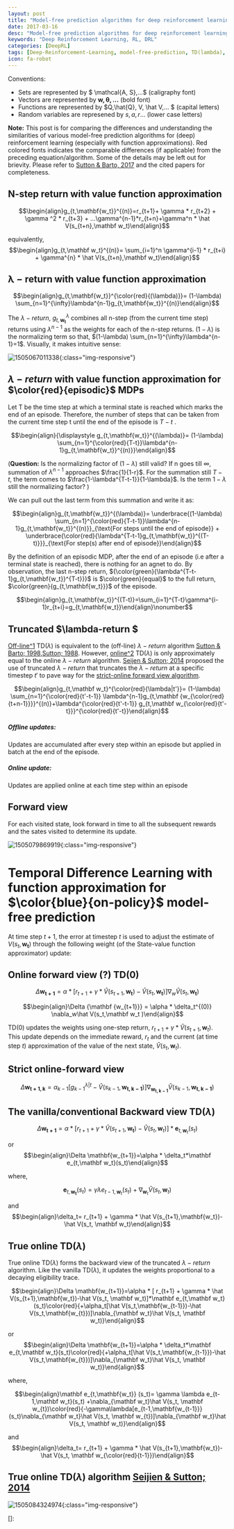 ```yaml
---
layout: post
title: "Model-free prediction algorithms for deep reinforcement learning --Similarities and differences (WIP)"
date: 2017-03-16
desc: "Model-free prediction algorithms for deep reinforcement learning --Similarities and differences (WIP)"
keywords: "Deep Reinforcement Learning, RL, DRL"
categories: [DeepRL]
tags: [Deep-Reinforcement-Learning, model-free-prediction, TD(lambda), RL, DRL]
icon: fa-robot
---
```


Conventions:

- Sets are represented by $ \mathcal{A, S},...$ (caligraphy font)
- Vectors are represented by $\mathbf{w, \theta,...}$ (bold font)
- Functions are represented by $Q,\hat{Q}, V, \hat V,... $ (capital letters)
- Random variables are represened by $s,a,r...$ (lower case letters)

**Note:** This post is for comparing the differences and understanding the similarities of various model-free prediction algorithms for (deep) reinforcement learning (especially with function approximations). Red colored fonts indicates the comparable differences (if applicable) from the preceding equation/algorithm. Some of the details may be left out for brievity. Please refer to [Sutton & Barto, 2017](http://incompleteideas.net/sutton/book/bookdraft2017june19.pdf) and the cited papers for completeness.

## N-step return with value function approximation

$$\begin{align}g_{t,\mathbf{w_t}}^{(n)}=r_{t+1}+ \gamma * r_{t+2} + \gamma ^2 * r_{t+3} + ...\gamma^{n-1}*r_{t+n}+\gamma^n * \hat V(s_{t+n},\mathbf w_t)\end{align}$$

equivalently, $$\begin{align}g_{t,\mathbf w_t}^{(n)}= \sum_{i=1}^n \gamma^{i-1} * r_{t+i} + \gamma^{n} * \hat V(s_{t+n},\mathbf w_t)\end{align}$$

## $\mathbf{\lambda-return}$ with value function approximation

$$\begin{align}g_{t,\mathbf{w_t}}^{\color{red}{(\lambda)}}= (1-\lambda) \sum_{n=1}^{\infty}\lambda^{n-1}g_{t,\mathbf{w_t}}^{(n)}\end{align}$$

The $\lambda-return$, $g_{t,\mathbf{w_t}}^{\lambda}$ combines all n-step (from the current time step) returns using $\lambda^{n-1}$ as the weights for each of the n-step returns. $(1-\lambda)$ is the normalizing term so that, $(1-\lambda) \sum_{n=1}^{\infty}\lambda^{n-1}=1$. Visually, it makes intuitive sense:

![1505067011338]({{site.img_path}}/1505067011338.png){:class="img-responsive"}

## $\lambda-return$ with value function approximation for $\color{red}{episodic}$ MDPs

Let T be the time step at which a terminal state is reached which marks the end of an episode. Therefore, the number of steps that can be taken from the current time step t until the end of the episode is $T-t$ .

$$\begin{align}{\displaystyle g_{t,\mathbf{w_t}}^{(\lambda)}= (1-\lambda) \sum_{n=1}^{\color{red}{T-t}}\lambda^{n-1}g_{t,\mathbf{w_t}}^{(n)}}\end{align}$$

(**Question:** Is the normalizing factor of $(1-\lambda)$ still valid? If n goes till $\infty$, summation of $\lambda^{n-1}$ approaches $\frac{1}{1-r}$. For the summation still $T-t$, the term comes to $\frac{1-\lambda^{T-t-1}}{1-\lambda}$. Is the term $1-\lambda$ still the normalizing factor? )

We can pull out the last term from this summation and write it as:

$$\begin{align}g_{t,\mathbf{w_t}}^{(\lambda)}= \underbrace{(1-\lambda) \sum_{n=1}^{\color{red}{T-t-1}}\lambda^{n-1}g_{t,\mathbf{w_t}}^{(n)}}_{\text{For steps until the end of episode}} + \underbrace{\color{red}{\lambda^{T-t-1}g_{t,\mathbf{w_t}}^{(T-t)}}}_{\text{For step(s) after end of episode}}\end{align}$$

By the definition of an episodic MDP, after the end of an episode (i.e after a terminal state is reached), there is nothing for an agnet to do. By observation, the last n-step return, ${\color{green}{\lambda^{T-t-1}g_{t,\mathbf{w_t}}^{T-t}}}$ is $\color{green}{equal}$ to the full return, $\color{green}{g_{t,\mathbf{w_t}}}$ of the episode.

$$\begin{align}g_{t,\mathbf{w_t}}^{(T-t)}=\sum_{i=1}^{T-t}\gamma^{i-1}r_{t+i}=g_{t,\mathbf{w_t}}\end{align}\nonumber$$

## Truncated $\lambda-return $

[Off-line^1]() TD($\lambda$) is equivalent to the (off-line) $\lambda-return$ algorithm [Sutton & Barto; 1998](),[Sutton; 1988](). However, [online^2]() TD($\lambda$) is only approximately equal to the online $\lambda-return$ algorithm. [Seijen & Sutton; 2014](http://proceedings.mlr.press/v32/seijen14.pdf) proposed the use of truncated $\lambda-return$ that truncates the $\lambda-return$ at a specific timestep $t'$ to pave way for the [strict-online forward view algorithm](#strict-online-forward-view).

$$\begin{align}g_{t,\mathbf w_t}^{\color{red}{\lambda|t'}}= (1-\lambda) \sum_{n=1}^{\color{red}{t'-t-1}} \lambda^{n-1}g_{t,\mathbf {w_{\color{red}{t+n-1}}}}^{(n)}+\lambda^{\color{red}{t'-t-1}} g_{t,\mathbf w_{\color{red}{t'-t}}}^{\color{red}{t'-t}}\end{align}$$

##### **Offline updates:**

Updates are accumulated after every step within an episode but applied in batch at the end of the episode.

##### **Online update:**

Updates are applied online at each time step within an episode

## Forward view

For each visited state, look forward in time to all the subsequent rewards and the sates visited to determine its update.

![1505079869919]({{site.img_path}}/1505079869919.png){:class="img-responsive"}

# Temporal Difference Learning with function approximation for $\color{blue}{on-policy}$ model-free prediction

At time step $t+1$, the error at timestep $t$ is used to adjust the estimate of $V(s_t,\mathbf{w_t})$ through the following weight (of the State-value function approximator) update:

## Online forward view (?) TD(0)

$$\Delta \mathbf{w_{t+1}}= \alpha * [ r_{t+1} + \gamma  * \hat V(s_{t+1},\mathbf{w_t}) - \hat V(s_t,\mathbf{w_t})] \nabla_w \hat V(s_t,\mathbf{w_t})$$

$$\begin{align}\Delta {\mathbf {w_{t+1}}} = \alpha * \delta_t^{(0)} \nabla_w\hat V(s_t,\mathbf w_t )\end{align}$$

TD(0) updates the weights using one-step return, $r_{t+1} + \gamma * \hat V(s_{t+1},\mathbf w_t)$. This update depends on the immediate reward, $r_{t}$ and the current (at time step $t$) approximation of the value of the next state, $\hat V(s_t,\mathbf w_t)$.

## Strict online-forward view

$$\Delta\mathbf{w_{t+1,k}}=\alpha_{k-1}[g_{k-1}^{\lambda|t}-\hat V(s_{k-1},\mathbf{w_{t,k-1}})] \nabla_{\mathbf{w_{t,k-1}}}\hat V(s_{k-1},\mathbf{w_{t,k-1}})$$

## The vanilla/conventional Backward view TD($\lambda$)

$$\Delta \mathbf{w_{t+1}}=\alpha * [  r_{t+1} + \gamma  * \hat V(s_{t+1},\mathbf{w_t})-\hat V(s_t, \mathbf w_t)]*\mathbf e_{t,\mathbf w_t}(s_t)$$

or $$\begin{align}\Delta \mathbf{w_{t+1}}=\alpha * \delta_t*\mathbf e_{t,\mathbf w_t}(s_t)\end{align}$$

where,

$$\mathbf e_{t,\mathbf{w_t}} (s_t)= \gamma \lambda e_{t-1,\mathbf w_t}(s_t) +\nabla_{\mathbf w_t}\hat V(s_t, \mathbf w_t)$$

and $$\begin{align}\delta_t= r_{t+1} + \gamma  * \hat V(s_{t+1},\mathbf{w_t})-\hat V(s_t, \mathbf w_t)\end{align}$$

## True online TD($\lambda$)

True online TD($\lambda$) forms the backward view of the truncated $\lambda-return$ algorithm. Like the vanilla TD($\lambda$), it updates the weights proportional to a decaying eligibility trace.

$$\begin{align}\Delta \mathbf{w_{t+1}}=\alpha * [  r_{t+1} + \gamma  * \hat V(s_{t+1},\mathbf{w_t})-\hat V(s_t, \mathbf w_t)]*\mathbf e_{t,\mathbf w_t}(s_t)\color{red}{+\alpha_t[\hat V(s_t,\mathbf{w_{t-1}})-\hat V(s_t,\mathbf{w_{t}})]\nabla_{\mathbf w_t}\hat V(s_t, \mathbf w_t)}\end{align}$$

or $$\begin{align}\Delta \mathbf{w_{t+1}}=\alpha * \delta_t*\mathbf e_{t,\mathbf w_t}(s_t)\color{red}{+\alpha_t[\hat V(s_t,\mathbf{w_{t-1}})-\hat V(s_t,\mathbf{w_{t}})]\nabla_{\mathbf w_t}\hat V(s_t, \mathbf w_t)}\end{align}$$

where,

$$\begin{align}\mathbf e_{t,\mathbf{w_t}} (s_t)= \gamma \lambda e_{t-1,\mathbf w_t}(s_t) +\nabla_{\mathbf w_t}\hat V(s_t, \mathbf w_{t})\color{red}{-\gamma\lambda[e_{t-1,\mathbf{w_{t-1}}} (s_t)\nabla_{\mathbf w_t}\hat V(s_t, \mathbf w_{t})]\nabla_{\mathbf w_t}\hat V(s_t, \mathbf w_t)}\end{align}$$

and $$\begin{align}\delta_t= r_{t+1} + \gamma  * \hat V(s_{t+1},\mathbf{w_t})-\hat V(s_t, \mathbf w_{\color{red}{t-1}})\end{align}$$

## True online TD($\lambda$) algorithm [Seijien & Sutton; 2014](http://proceedings.mlr.press/v32/seijen14.pdf)

![1505084324974]({{site.img_path}}/1505084324974.png){:class="img-responsive"}

[]:
